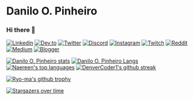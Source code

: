 # Danilo O. Pinheiro
### Hi there 👋

[![Linkedin](https://img.shields.io/badge/LinkedIn-0077B5?style=for-the-badge&logo=linkedin&logoColor=white)](https://www.linkedin.com/in/danilo-o-pinheiro-8127ab176/)
[![Dev.to](https://img.shields.io/badge/dev.to-0A0A0A?style=for-the-badge&logo=dev.to&logoColor=white)](https://dev.to/daniloop1381521)
[![Twitter](https://img.shields.io/badge/Twitter-1DA1F2?style=for-the-badge&logo=twitter&logoColor=white)](https://twitter.com/dan_opinheiro)
[![Discord](https://img.shields.io/badge/Discord-7289DA?style=for-the-badge&logo=discord&logoColor=white)](https://discord.com/channels/846478839067574334/846478839067574339)
[![Instagram](https://img.shields.io/badge/Instagram-E4405F?style=for-the-badge&logo=instagram&logoColor=white)](https://www.instagram.com/musiccantor_danpinheiro/)
[![Twitch](https://img.shields.io/badge/Twitch-9146FF?style=for-the-badge&logo=twitch&logoColor=white)](https://www.twitch.tv/danpro1988)
[![Reddit](https://img.shields.io/badge/Reddit-FF4500?style=for-the-badge&logo=reddit&logoColor=white)](https://www.reddit.com/user/No_Brick2345)
[![Medium](https://img.shields.io/badge/Medium-12100E?style=for-the-badge&logo=medium&logoColor=white)](https://daniloopro.medium.com/)
[![Blogger](https://img.shields.io/badge/Blogger-FF5722?style=for-the-badge&logo=blogger&logoColor=white)](https://www.blogger.com/profile/09027812347261688269)

<!-- [![Email](https://img.shields.io/badge/-Outlook-blue?style=flat&logo=Mail&logoColor=white)](mailto:1381521@ises.com.br) -->
[![Danilo O. Pinheiro stats](https://github-readme-stats.vercel.app/api?username=DaniloOP1381521&show_icons=true&theme=radical)](https://github.com/DaniloOP1381521)
[![Danilo O. Pinheiro Langs](https://github-readme-stats.vercel.app/api/top-langs/?username=DaniloOP1381521&layout=compact&theme=radical)](https://github.com/DaniloOP1381521)
[![Naereen's top languages](https://github-readme-stats.vercel.app/api/top-langs/?username=DaniloOP1381521&theme=blue-green)](https://github.com/DaniloOP1381521/github-readme-stats)
[![DenverCoder1's github streak](https://github-readme-streak-stats.herokuapp.com/?user=DaniloOP1381521&theme=blue-green)](https://github.com/DaniloOP1381521)


[![Ryo-ma's github trophy](https://github-profile-trophy.vercel.app/?username=DaniloOP1381521&row=1)](https://github.com/DaniloOP1381521/github-profile-trophy)


[![Stargazers over time](https://starchart.cc/Naereen/badges.svg)](https://starchart.cc/DaniloOP1381521/badges)


<!--
<hr>
<p align="center"> 
  <img align="center" src="https://github-readme-stats.vercel.app/api?username=DaniloOP1381521&show_icons=true&layout=chartreuse-dark" />

  <img align="center" src="https://github-readme-stats.vercel.app/api/top-langs/?username=DaniloOP1381521&show_icons=true&layout=chartreuse-dark" />
</p>
-->

<!--
**DaniloOP1381521/DaniloOP1381521** is a ✨ _special_ ✨ repository because its `README.md` (this file) appears on your GitHub profile.

Here are some ideas to get you started:

- 🔭 I’m currently working on ...
- 🌱 I’m currently learning ...
- 👯 I’m looking to collaborate on ...
- 🤔 I’m looking for help with ...
- 💬 Ask me about ...
- 📫 How to reach me: ...
- 😄 Pronouns: ...
- ⚡ Fun fact: ...
-->

